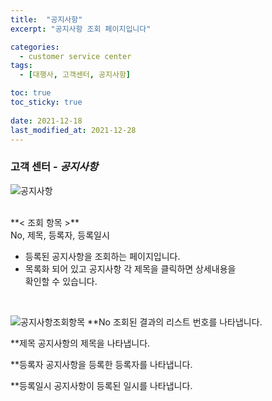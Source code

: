 ```yaml
---
title:  "공지사항"
excerpt: "공지사항 조회 페이지입니다"

categories:
  - customer service center
tags:
  - [대행사, 고객센터, 공지사항]

toc: true
toc_sticky: true
 
date: 2021-12-18
last_modified_at: 2021-12-28
---
```


### 고객 센터 - *공지사항*
![공지사항](https://user-images.githubusercontent.com/95394003/147037406-93ea8018-2001-430a-b9ae-248923eed882.jpeg)

 <br>
**< 조회 항목 >**
<br>No, 제목, 등록자, 등록일시



- 등록된 공지사항을 조회하는 페이지입니다.
- 목록화 되어 있고 공지사항 각 제목을 클릭하면 상세내용을<br>확인할 수 있습니다.


<br>

![공지사항조회항목](https://user-images.githubusercontent.com/95394003/147037538-f9a5683c-b98c-42be-aae6-b0ff34052cdc.jpeg)
**No
조회된 결과의 리스트 번호를 나타냅니다.

**제목
공지사항의 제목을 나타냅니다.

**등록자
공지사항을 등록한 등록자를 나타냅니다.

**등록일시
공지사항이 등록된 일시를 나타냅니다.